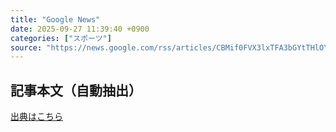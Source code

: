 ```yaml
---
title: "Google News"
date: 2025-09-27 11:39:40 +0900
categories: ["スポーツ"]
source: "https://news.google.com/rss/articles/CBMif0FVX3lxTFA3bGYtTHlOYm80RU1oVmRZaHhTM2d1UUFfWW5JUUNpVHhYYkUtMU9oQVBjejhEaG4xVzRhMlh0VmI1QkEzZVpsQkFMM0ZkNy0wckhVbUhRSkh0YVlieWlQaUZLXzFBT3dWSVJhLUprLWNHWUZMY056SUM3eEpfc0E?oc=5"
---
```


## 記事本文（自動抽出）
<body class="y0K44d EA71Tc" id="readabilityBody"></body>

[出典はこちら](https://news.google.com/rss/articles/CBMif0FVX3lxTFA3bGYtTHlOYm80RU1oVmRZaHhTM2d1UUFfWW5JUUNpVHhYYkUtMU9oQVBjejhEaG4xVzRhMlh0VmI1QkEzZVpsQkFMM0ZkNy0wckhVbUhRSkh0YVlieWlQaUZLXzFBT3dWSVJhLUprLWNHWUZMY056SUM3eEpfc0E?oc=5)

